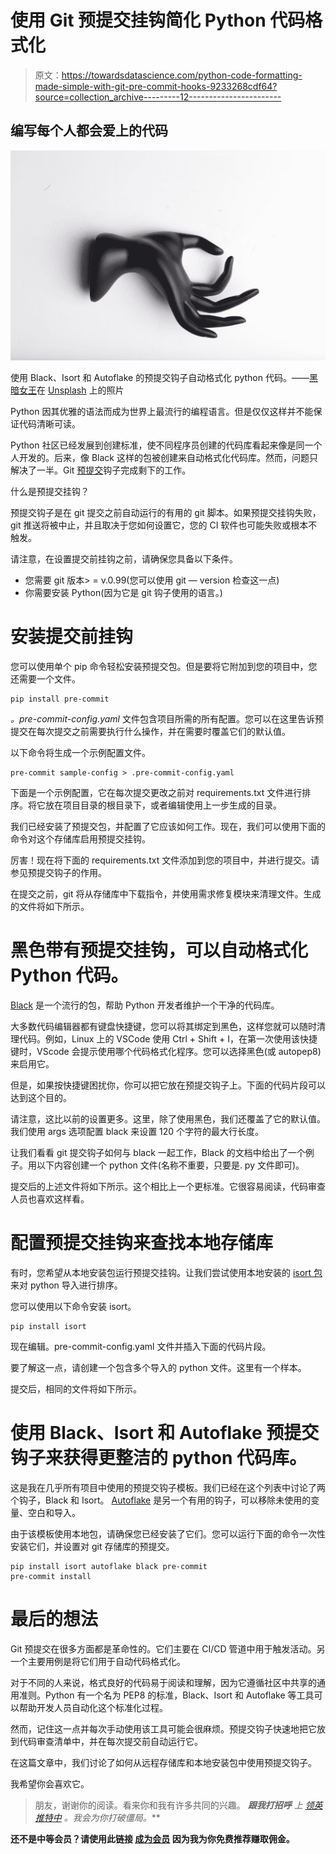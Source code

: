 # 使用 Git 预提交挂钩简化 Python 代码格式化

> 原文：<https://towardsdatascience.com/python-code-formatting-made-simple-with-git-pre-commit-hooks-9233268cdf64?source=collection_archive---------12----------------------->

## 编写每个人都会爱上的代码

![](img/b56ca540701b4c9fe97cf3adff4216dc.png)

使用 Black、Isort 和 Autoflake 的预提交钩子自动格式化 python 代码。——[黑暗女王](https://unsplash.com/@thdrkqwn?utm_source=medium&utm_medium=referral)在 [Unsplash](https://unsplash.com?utm_source=medium&utm_medium=referral) 上的照片

Python 因其优雅的语法而成为世界上最流行的编程语言。但是仅仅这样并不能保证代码清晰可读。

Python 社区已经发展到创建标准，使不同程序员创建的代码库看起来像是同一个人开发的。后来，像 Black 这样的包被创建来自动格式化代码库。然而，问题只解决了一半。Git [预提交](https://pre-commit.com/)钩子完成剩下的工作。

什么是预提交挂钩？

预提交钩子是在 git 提交之前自动运行的有用的 git 脚本。如果预提交挂钩失败，git 推送将被中止，并且取决于您如何设置它，您的 CI 软件也可能失败或根本不触发。

请注意，在设置提交前挂钩之前，请确保您具备以下条件。

*   您需要 git 版本> = v.0.99(您可以使用 git — version 检查这一点)
*   你需要安装 Python(因为它是 git 钩子使用的语言。)

# 安装提交前挂钩

您可以使用单个 pip 命令轻松安装预提交包。但是要将它附加到您的项目中，您还需要一个文件。

```
pip install pre-commit
```

*。pre-commit-config.yaml* 文件包含项目所需的所有配置。您可以在这里告诉预提交在每次提交之前需要执行什么操作，并在需要时覆盖它们的默认值。

以下命令将生成一个示例配置文件。

```
pre-commit sample-config > .pre-commit-config.yaml
```

下面是一个示例配置，它在每次提交更改之前对 requirements.txt 文件进行排序。将它放在项目目录的根目录下，或者编辑使用上一步生成的目录。

我们已经安装了预提交包，并配置了它应该如何工作。现在，我们可以使用下面的命令对这个存储库启用预提交挂钩。

厉害！现在将下面的 requirements.txt 文件添加到您的项目中，并进行提交。请参见预提交钩子的作用。

在提交之前，git 将从存储库中下载指令，并使用需求修复模块来清理文件。生成的文件将如下所示。

# 黑色带有预提交挂钩，可以自动格式化 Python 代码。

[Black](https://github.com/psf/black) 是一个流行的包，帮助 Python 开发者维护一个干净的代码库。

大多数代码编辑器都有键盘快捷键，您可以将其绑定到黑色，这样您就可以随时清理代码。例如，Linux 上的 VSCode 使用 Ctrl + Shift + I，在第一次使用该快捷键时，VScode 会提示使用哪个代码格式化程序。您可以选择黑色(或 autopep8)来启用它。

但是，如果按快捷键困扰你，你可以把它放在预提交钩子上。下面的代码片段可以达到这个目的。

请注意，这比以前的设置更多。这里，除了使用黑色，我们还覆盖了它的默认值。我们使用 args 选项配置 black 来设置 120 个字符的最大行长度。

让我们看看 git 提交钩子如何与 black 一起工作，Black 的文档中给出了一个例子。用以下内容创建一个 python 文件(名称不重要，只要是. py 文件即可)。

提交后的上述文件将如下所示。这个相比上一个更标准。它很容易阅读，代码审查人员也喜欢这样看。

# 配置预提交挂钩来查找本地存储库

有时，您希望从本地安装包运行预提交挂钩。让我们尝试使用本地安装的 [isort 包](https://github.com/PyCQA/isort)来对 python 导入进行排序。

您可以使用以下命令安装 isort。

```
pip install isort
```

现在编辑。pre-commit-config.yaml 文件并插入下面的代码片段。

要了解这一点，请创建一个包含多个导入的 python 文件。这里有一个样本。

提交后，相同的文件将如下所示。

# 使用 Black、Isort 和 Autoflake 预提交钩子来获得更整洁的 python 代码库。

这是我在几乎所有项目中使用的预提交钩子模板。我们已经在这个列表中讨论了两个钩子，Black 和 Isort。 [Autoflake](https://github.com/myint/autoflake) 是另一个有用的钩子，可以移除未使用的变量、空白和导入。

由于该模板使用本地包，请确保您已经安装了它们。您可以运行下面的命令一次性安装它们，并设置对 git 存储库的预提交。

```
pip install isort autoflake black pre-commit
pre-commit install
```

# 最后的想法

Git 预提交在很多方面都是革命性的。它们主要在 CI/CD 管道中用于触发活动。另一个主要用例是将它们用于自动代码格式化。

对于不同的人来说，格式良好的代码易于阅读和理解，因为它遵循社区中共享的通用准则。Python 有一个名为 PEP8 的标准，Black、Isort 和 Autoflake 等工具可以帮助开发人员自动化这个标准化过程。

然而，记住这一点并每次手动使用该工具可能会很麻烦。预提交钩子快速地把它放到代码审查清单中，并在每次提交前自动运行它。

在这篇文章中，我们讨论了如何从远程存储库和本地安装包中使用预提交钩子。

我希望你会喜欢它。

> 朋友，谢谢你的阅读。看来你和我有许多共同的兴趣。 ***跟我打招呼*** *上* [*领英*](https://www.linkedin.com/in/thuwarakesh/)*[*推特*](https://twitter.com/Thuwarakesh)*[*中*](https://thuwarakesh.medium.com/subscribe) *。我会为你打破僵局。***

**还不是中等会员？请使用此链接 [**成为会员**](https://thuwarakesh.medium.com/membership) 因为我为你免费推荐赚取佣金。**